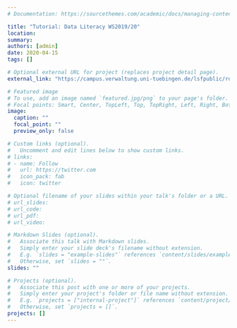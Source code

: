 ```yaml
---
# Documentation: https://sourcethemes.com/academic/docs/managing-content/

title: "Tutorial: Data Literacy WS2019/20"
location:
summary:
authors: [admin]
date: 2020-04-15
tags: []

# Optional external URL for project (replaces project detail page).
external_link: "https://campus.verwaltung.uni-tuebingen.de/lsfpublic/rds?state=verpublish&status=init&vmfile=no&publishid=192929&moduleCall=webInfo&publishConfFile=webInfo&publishSubDir=veranstaltung"

# Featured image
# To use, add an image named `featured.jpg/png` to your page's folder.
# Focal points: Smart, Center, TopLeft, Top, TopRight, Left, Right, BottomLeft, Bottom, BottomRight.
image:
  caption: ""
  focal_point: ""
  preview_only: false

# Custom links (optional).
#   Uncomment and edit lines below to show custom links.
# links:
# - name: Follow
#   url: https://twitter.com
#   icon_pack: fab
#   icon: twitter

# Optional filename of your slides within your talk's folder or a URL.
# url_slides:
# url_code:
# url_pdf:
# url_video:

# Markdown Slides (optional).
#   Associate this talk with Markdown slides.
#   Simply enter your slide deck's filename without extension.
#   E.g. `slides = "example-slides"` references `content/slides/example-slides.md`.
#   Otherwise, set `slides = ""`.
slides: ""

# Projects (optional).
#   Associate this post with one or more of your projects.
#   Simply enter your project's folder or file name without extension.
#   E.g. `projects = ["internal-project"]` references `content/project/deep-learning/index.md`.
#   Otherwise, set `projects = []`.
projects: []
---
```

